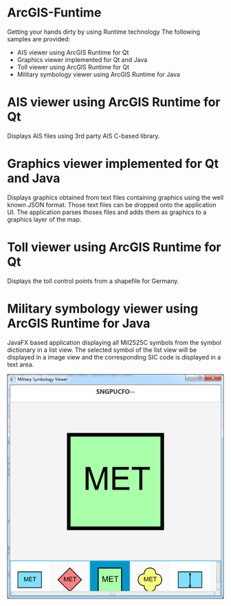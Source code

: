 # ArcGIS-Funtime
Getting your hands dirty by using Runtime technology
The following samples are provided:
* AIS viewer using ArcGIS Runtime for Qt
* Graphics viewer implemented for Qt and Java
* Toll viewer using ArcGIS Runtime for Qt
* Military symbology viewer using ArcGIS Runtime for Java

# AIS viewer using ArcGIS Runtime for Qt
Displays AIS files using 3rd party AIS C-based library.

# Graphics viewer implemented for Qt and Java
Displays graphics obtained from text files containing graphics using the well known JSON format.
Those text files can be dropped onto the application UI. The application parses thoses files and adds
them as graphics to a graphics layer of the map.

# Toll viewer using ArcGIS Runtime for Qt
Displays the toll control points from a shapefile for Germany.

# Military symbology viewer using ArcGIS Runtime for Java
JavaFX based application displaying all Mil2525C symbols from the symbol dictionary in a list view.
The selected symbol of the list view will be displayed in a image view and the corresponding SIC code is displayed in a text area.

![alt text](https://raw.githubusercontent.com/gisfromscratch/ArcGIS-Funtime/master/Documentation/MilitarySymbologyViewer.png "Military Symbology Viewer")
